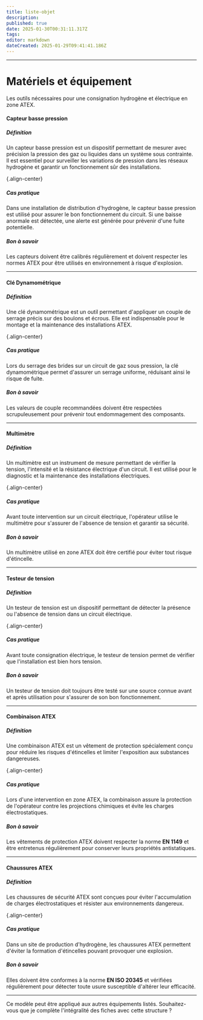 ```yaml
---
title: liste-objet
description: 
published: true
date: 2025-01-30T00:31:11.317Z
tags: 
editor: markdown
dateCreated: 2025-01-29T09:41:41.186Z
---
```


---

# Matériels et équipement

Les outils nécessaires pour une consignation hydrogène et électrique en zone ATEX.

#### Capteur basse pression

##### Définition

Un capteur basse pression est un dispositif permettant de mesurer avec précision la pression des gaz ou liquides dans un système sous contrainte. Il est essentiel pour surveiller les variations de pression dans les réseaux hydrogène et garantir un fonctionnement sûr des installations.

{.align-center}

##### Cas pratique

Dans une installation de distribution d'hydrogène, le capteur basse pression est utilisé pour assurer le bon fonctionnement du circuit. Si une baisse anormale est détectée, une alerte est générée pour prévenir d'une fuite potentielle.

##### Bon à savoir

Les capteurs doivent être calibrés régulièrement et doivent respecter les normes ATEX pour être utilisés en environnement à risque d'explosion.

---

#### Clé Dynamométrique

##### Définition

Une clé dynamométrique est un outil permettant d'appliquer un couple de serrage précis sur des boulons et écrous. Elle est indispensable pour le montage et la maintenance des installations ATEX.

{.align-center}

##### Cas pratique

Lors du serrage des brides sur un circuit de gaz sous pression, la clé dynamométrique permet d'assurer un serrage uniforme, réduisant ainsi le risque de fuite.

##### Bon à savoir

Les valeurs de couple recommandées doivent être respectées scrupuleusement pour prévenir tout endommagement des composants.

---

#### Multimètre

##### Définition

Un multimètre est un instrument de mesure permettant de vérifier la tension, l'intensité et la résistance électrique d'un circuit. Il est utilisé pour le diagnostic et la maintenance des installations électriques.

{.align-center}

##### Cas pratique

Avant toute intervention sur un circuit électrique, l'opérateur utilise le multimètre pour s'assurer de l'absence de tension et garantir sa sécurité.

##### Bon à savoir

Un multimètre utilisé en zone ATEX doit être certifié pour éviter tout risque d'étincelle.

---

#### Testeur de tension

##### Définition

Un testeur de tension est un dispositif permettant de détecter la présence ou l'absence de tension dans un circuit électrique.

{.align-center}

##### Cas pratique

Avant toute consignation électrique, le testeur de tension permet de vérifier que l'installation est bien hors tension.

##### Bon à savoir

Un testeur de tension doit toujours être testé sur une source connue avant et après utilisation pour s'assurer de son bon fonctionnement.

---

#### Combinaison ATEX

##### Définition

Une combinaison ATEX est un vêtement de protection spécialement conçu pour réduire les risques d'étincelles et limiter l'exposition aux substances dangereuses.

{.align-center}

##### Cas pratique

Lors d'une intervention en zone ATEX, la combinaison assure la protection de l'opérateur contre les projections chimiques et évite les charges électrostatiques.

##### Bon à savoir

Les vêtements de protection ATEX doivent respecter la norme **EN 1149** et être entretenus régulièrement pour conserver leurs propriétés antistatiques.

---

#### Chaussures ATEX

##### Définition

Les chaussures de sécurité ATEX sont conçues pour éviter l'accumulation de charges électrostatiques et résister aux environnements dangereux.

{.align-center}

##### Cas pratique

Dans un site de production d'hydrogène, les chaussures ATEX permettent d'éviter la formation d'étincelles pouvant provoquer une explosion.

##### Bon à savoir

Elles doivent être conformes à la norme **EN ISO 20345** et vérifiées régulièrement pour détecter toute usure susceptible d'altérer leur efficacité.

---

Ce modèle peut être appliqué aux autres équipements listés. Souhaitez-vous que je complète l'intégralité des fiches avec cette structure ?


